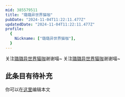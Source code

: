 ```yaml
---
mid: 385579511
title: "璐璐异世界猫咖"
pubDate: "2024-11-04T11:22:11.477Z"
updatedDate: "2024-11-04T11:22:11.477Z"
profile:
  {
    Nickname: ["璐璐异世界猫咖"],
  }
---
```


关注[璐璐异世界猫咖](https://space.bilibili.com/385579511)谢谢喵~ 关注[璐璐异世界猫咖](https://space.bilibili.com/385579511)谢谢喵~

## 此条目有待补充
你可以在[这里](https://github.com/Yuhanawa/VTuber.ICU-Content/edit/master/v/璐璐异世界猫咖/index.md)编辑本文
